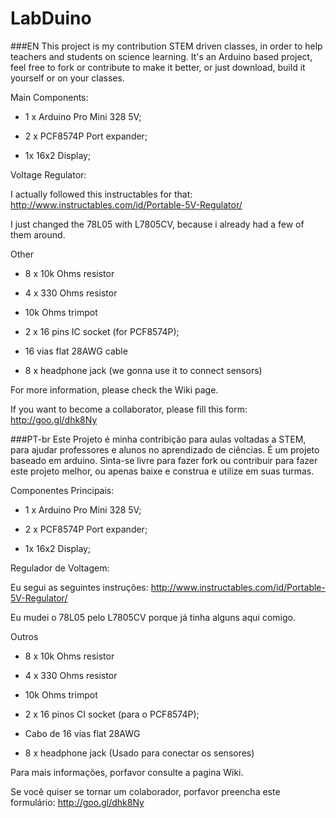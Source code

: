 # LabDuino
###EN
This project is my contribution STEM driven classes, in order to help teachers and students on science learning. It's an Arduino based project, feel free to fork or contribute to make it better, or just download, build it yourself or on your classes.

Main Components:

- 1 x Arduino Pro Mini 328 5V;

- 2 x PCF8574P Port expander;

- 1x 16x2 Display;

Voltage Regulator:

I actually followed this instructables for that: <http://www.instructables.com/id/Portable-5V-Regulator/>

I just changed the 78L05 with L7805CV, because i already had a few of them around.

Other

- 8 x 10k Ohms resistor

- 4 x 330 Ohms resistor

- 10k Ohms trimpot

- 2 x 16 pins IC socket (for PCF8574P);

- 16 vias flat 28AWG cable

- 8 x headphone jack (we gonna use it to connect sensors)

For more information, please check the Wiki page.

If you want to become a collaborator, please fill this form:
http://goo.gl/dhk8Ny



###PT-br
Este Projeto é minha contribição para aulas voltadas a STEM, para ajudar professores e alunos no aprendizado de ciências. É um projeto baseado em arduino. Sinta-se livre para fazer fork ou contribuir para fazer este projeto melhor, ou apenas baixe e construa e utilize em suas turmas.

Componentes Principais:

- 1 x Arduino Pro Mini 328 5V;

- 2 x PCF8574P Port expander;

- 1x 16x2 Display;

Regulador de Voltagem:

Eu segui as seguintes instruções: <http://www.instructables.com/id/Portable-5V-Regulator/>

Eu mudei o 78L05 pelo L7805CV porque já tinha alguns aqui comigo.

Outros

- 8 x 10k Ohms resistor

- 4 x 330 Ohms resistor

- 10k Ohms trimpot

- 2 x 16 pinos CI socket (para o PCF8574P);

- Cabo de 16 vias flat 28AWG

- 8 x headphone jack (Usado para conectar os sensores)

Para mais informações, porfavor consulte a pagina Wiki.

Se você quiser se tornar um colaborador, porfavor preencha este formulário:
http://goo.gl/dhk8Ny


